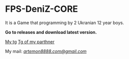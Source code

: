 # FPS-DeniZ-CORE

It is a Game that programming by 2 Ukranian 12 year boys. 

**Go to releases and download latest version.**

[My tg](https://t.me/AOGames888 "Telegram(RU)") 
[Tg of my parthner](https://t.me/+hci6J8ohZ_UxMjQy "Telegram(RU)")

My mail: *artemon8888.com@gmail.com*

